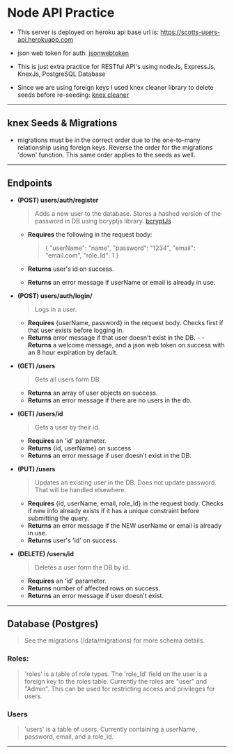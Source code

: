 # Node API Practice

- This server is deployed on heroku
  api base url is: https://scotts-users-api.herokuapp.com

- json web token for auth. [jsonwebtoken](https://github.com/auth0/node-jsonwebtoken)

- This is just extra practice for RESTful API's using nodeJs, ExpressJs, KnexJs, PostgreSQL Database
- Since we are using foreign keys I used knex cleaner library to delete seeds before re-seeding:
  [knex cleaner](https://www.npmjs.com/package/knex-cleaner)

---

## knex Seeds & Migrations

- migrations must be in the correct order due to the one-to-many relationship using foreign keys. Reverse the order for the migrations 'down' function. This same order applies to the seeds as well.

---

## Endpoints

- **(POST) users/auth/register**

  > Adds a new user to the database. Stores a hashed version of the password in DB using bcryptjs library. [bcryptJs](https://www.npmjs.com/package/bcrypt)

  - **Requires** the following in the request body:

    > {
    > "userName": "name",
    > "password": "1234",
    > "email": "email.com",
    > "role_Id": 1
    > }

  - **Returns** user's id on success.
  - **Returns** an error message if userName or email is already in use.

- **(POST) users/auth/login/**

  > Logs in a user. 

  - **Requires** {userName, password} in the request body. Checks first if that user exists before logging in.
  - **Returns** error message if that user doesn't exist in the DB. - - **Returns** a welcome <userName> message, and a json web token on success with an 8 hour expiration by default.

- **(GET) /users**

  > Gets all users form DB.

  - **Returns** an array of user objects on success.
  - **Returns** an error message if there are no users in the db.

- **(GET) /users/id**

  > Gets a user by their id.

  - **Requires** an 'id' parameter.
  - **Returns** {id, userName} on success 
  - **Returns** an error message if user doesn't exist in the DB.

- **(PUT) /users**

  > Updates an existing user in the DB. Does not update password. That will be handled elsewhere.

  - **Requires** {id, userName, email, role_Id} in the request body. Checks if new info already exists if it has a unique constraint before submitting the query.
  - **Returns** an error message if the NEW userName or email is already in use.
  - **Returns** user's 'id' on success.

- **(DELETE) /users/id**
  > Deletes a user form the DB by id. 
  - **Requires** an 'id' parameter.
  - **Returns** number of affected rows on success.
  - **Returns** an error message if user doesn't exist.
---

## Database (Postgres)

> See the migrations (/data/migrations) for more schema details.

### Roles:

> 'roles' is a table of role types. The 'role_Id' field on the user is a foreign key to the roles table. Currently the roles are "user" and "Admin". This can be used for restricting access and privileges for users.

### Users
> 'users' is a table of users. Currently containing a userName, password, email, and a role_Id.
---

